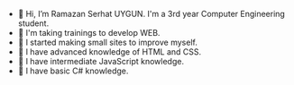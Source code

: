 - 👋 Hi, I’m Ramazan Serhat UYGUN. I'm a 3rd year Computer Engineering student.
- 👀 I'm taking trainings to develop WEB.
- 🌱 I started making small sites to improve myself.
- 💪 I have advanced knowledge of HTML and CSS.
- 💪 I have intermediate JavaScript knowledge.
- 💪 I have basic C# knowledge.


